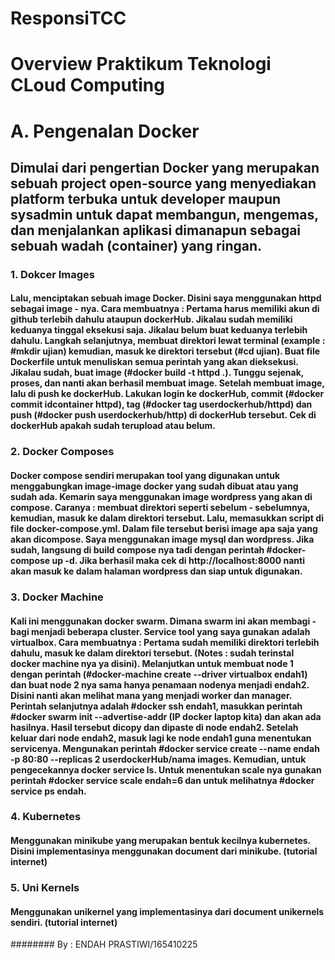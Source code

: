 # ResponsiTCC


# Overview Praktikum Teknologi CLoud Computing
# A. Pengenalan Docker
## Dimulai dari pengertian Docker yang merupakan sebuah project open-source yang menyediakan platform terbuka untuk developer maupun sysadmin untuk dapat membangun, mengemas, dan menjalankan aplikasi dimanapun sebagai sebuah wadah (container) yang ringan. 
### 1. Dokcer Images
#### Lalu, menciptakan sebuah image Docker. Disini saya menggunakan httpd sebagai image - nya. Cara membuatnya : Pertama harus memiliki akun di github terlebih dahulu ataupun dockerHub. Jikalau sudah memiliki keduanya tinggal eksekusi saja. Jikalau belum buat keduanya terlebih dahulu. Langkah selanjutnya, membuat direktori lewat terminal (example : #mkdir ujian) kemudian, masuk ke direktori tersebut (#cd ujian). Buat file Dockerfile untuk menuliskan semua perintah yang akan dieksekusi. Jikalau sudah, buat image (#docker build -t httpd .). Tunggu sejenak, proses, dan nanti akan berhasil membuat image. Setelah membuat image, lalu di push ke dockerHub. Lakukan login ke dockerHub, commit (#docker commit idcontainer httpd), tag (#docker tag userdockerhub/httpd) dan push (#docker push userdockerhub/http) di dockerHub tersebut. Cek di dockerHub apakah sudah terupload atau belum.

### 2. Docker Composes
#### Docker compose sendiri merupakan tool yang digunakan untuk menggabungkan image-image docker yang sudah dibuat atau yang sudah ada. Kemarin saya menggunakan image wordpress yang akan di compose. Caranya : membuat direktori seperti sebelum - sebelumnya, kemudian, masuk ke dalam direktori tersebut. Lalu, memasukkan script di file docker-compose.yml. Dalam file tersebut berisi image apa saja yang akan dicompose. Saya menggunakan image mysql dan wordpress. Jika sudah, langsung di build compose nya tadi dengan perintah #docker-compose up -d. Jika berhasil maka cek di http://localhost:8000 nanti akan masuk ke dalam halaman wordpress dan siap untuk digunakan.


### 3. Docker Machine
#### Kali ini menggunakan docker swarm. Dimana swarm ini akan membagi - bagi menjadi beberapa cluster. Service tool yang saya gunakan adalah virtualbox. Cara membuatnya : Pertama sudah memiliki direktori terlebih dahulu, masuk ke dalam direktori tersebut. (Notes : sudah terinstal docker machine nya ya disini). Melanjutkan untuk membuat node 1 dengan perintah (#docker-machine create --driver virtualbox endah1) dan buat node 2 nya sama hanya penamaan nodenya menjadi endah2. Disini nanti akan melihat mana yang menjadi worker dan manager. Perintah selanjutnya adalah #docker ssh endah1, masukkan perintah #docker swarm init --advertise-addr (IP docker laptop kita) dan akan ada hasilnya. Hasil tersebut dicopy dan dipaste di node endah2. Setelah keluar dari node endah2, masuk lagi ke node endah1 guna menentukan servicenya. Mengunakan perintah #docker service create --name endah -p 80:80 --replicas 2 userdockerHub/nama images. Kemudian, untuk pengecekannya docker service ls. Untuk menentukan scale nya gunakan perintah #docker service scale endah=6 dan untuk melihatnya #docker service ps endah.

### 4. Kubernetes
#### Menggunakan minikube yang merupakan bentuk kecilnya kubernetes. Disini implementasinya menggunakan document dari minikube. (tutorial internet)

### 5. Uni Kernels
#### Menggunakan unikernel yang implementasinya dari document unikernels sendiri. (tutorial internet)




######## By : ENDAH PRASTIWI/165410225

